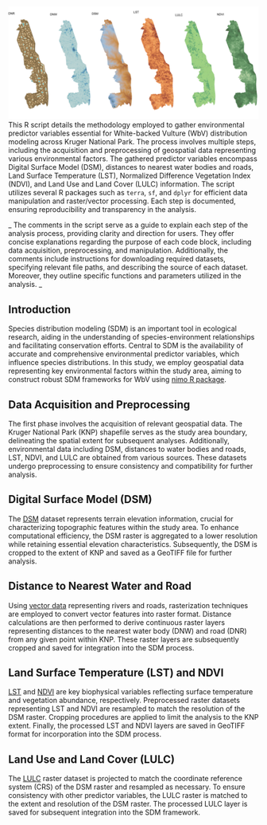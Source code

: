 ![Example Image](https://github.com/stangandaho/predictors-gathering/blob/main/predictors.jpeg)  
This R script details the methodology employed to gather environmental predictor variables essential for White-backed Vulture (WbV) distribution modeling across Kruger National Park. The process involves multiple steps, including the acquisition and preprocessing of geospatial data representing various environmental factors. The gathered predictor variables encompass Digital Surface Model (DSM), distances to nearest water bodies and roads, Land Surface Temperature (LST), Normalized Difference Vegetation Index (NDVI), and Land Use and Land Cover (LULC) information. The script utilizes several R packages such as `terra`, `sf`, and `dplyr` for efficient data manipulation and raster/vector processing. Each step is documented, ensuring reproducibility and transparency in the analysis.

_
The comments in the script serve as a guide to explain each step of the analysis process, providing clarity and direction for users. They offer concise explanations regarding the purpose of each code block, including data acquisition, preprocessing, and manipulation. Additionally, the comments include instructions for downloading required datasets, specifying relevant file paths, and describing the source of each dataset. Moreover, they outline specific functions and parameters utilized in the analysis.
_

## Introduction  
Species distribution modeling (SDM) is an important tool in ecological research, aiding in the understanding of species-environment relationships and facilitating conservation efforts. Central to SDM is the availability of accurate and comprehensive environmental predictor variables, which influence species distributions. In this study, we employ geospatial data representing key environmental factors within the study area, aiming to construct robust SDM frameworks for WbV using [nimo R package](https://github.com/stangandaho/nimo).

## Data Acquisition and Preprocessing  
The first phase involves the acquisition of relevant geospatial data. The Kruger National Park (KNP) shapefile serves as the study area boundary, delineating the spatial extent for subsequent analyses. Additionally, environmental data including DSM, distances to water bodies and roads, LST, NDVI, and LULC are obtained from various sources. These datasets undergo preprocessing to ensure consistency and compatibility for further analysis.

## Digital Surface Model (DSM)  
The [DSM](https://github.com/stangandaho/predictors-gathering/blob/main/metadata/COP30_metadata) dataset represents terrain elevation information, crucial for characterizing topographic features within the study area. To enhance computational efficiency, the DSM raster is aggregated to a lower resolution while retaining essential elevation characteristics. Subsequently, the DSM is cropped to the extent of KNP and saved as a GeoTIFF file for further analysis.

## Distance to Nearest Water and Road  
Using [vector data](https://download.geofabrik.de/africa/south-africa-latest-free.shp.zip) representing rivers and roads, rasterization techniques are employed to convert vector features into raster format. Distance calculations are then performed to derive continuous raster layers representing distances to the nearest water body (DNW) and road (DNR) from any given point within KNP. These raster layers are subsequently cropped and saved for integration into the SDM process.

## Land Surface Temperature (LST) and NDVI  
[LST](https://github.com/stangandaho/predictors-gathering/blob/main/metadata/LST_metadata) and [NDVI](https://github.com/stangandaho/predictors-gathering/blob/main/metadata/NDVI_metadata) are key biophysical variables reflecting surface temperature and vegetation abundance, respectively. Preprocessed raster datasets representing LST and NDVI are resampled to match the resolution of the DSM raster. Cropping procedures are applied to limit the analysis to the KNP extent. Finally, the processed LST and NDVI layers are saved in GeoTIFF format for incorporation into the SDM process.

## Land Use and Land Cover (LULC)  
The [LULC](https://arcg.is/1bO51q0) raster dataset is projected to match the coordinate reference system (CRS) of the DSM raster and resampled as necessary. To ensure consistency with other predictor variables, the LULC raster is matched to the extent and resolution of the DSM raster. The processed LULC layer is saved for subsequent integration into the SDM framework.

